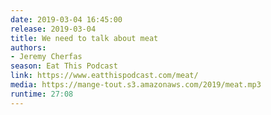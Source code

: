 ```yaml
---
date: 2019-03-04 16:45:00
release: 2019-03-04
title: We need to talk about meat
authors:
- Jeremy Cherfas
season: Eat This Podcast
link: https://www.eatthispodcast.com/meat/
media: https://mange-tout.s3.amazonaws.com/2019/meat.mp3
runtime: 27:08
---
```

